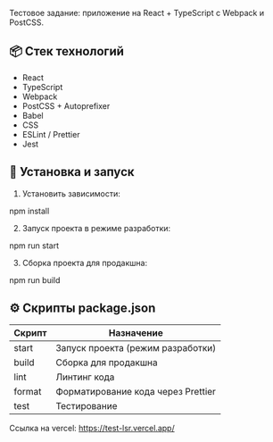 Тестовое задание: приложение на React + TypeScript с Webpack и PostCSS.

## 📦 Стек технологий

- React
- TypeScript
- Webpack 
- PostCSS + Autoprefixer
- Babel
- CSS
- ESLint / Prettier 
- Jest

## 📁 Установка и запуск

1. Установить зависимости:

npm install

2. Запуск проекта в режиме разработки:

npm run start

3. Сборка проекта для продакшна:

npm run build

## ⚙️ Скрипты package.json

| Скрипт          | Назначение                         |
|-----------------|------------------------------------|
| start           | Запуск проекта (режим разработки)  |
| build           | Сборка для продакшна               |
| lint            | Линтинг кода                       |
| format          | Форматирование кода через Prettier |
| test            | Тестирование                       |


Ссылка на vercel: https://test-lsr.vercel.app/